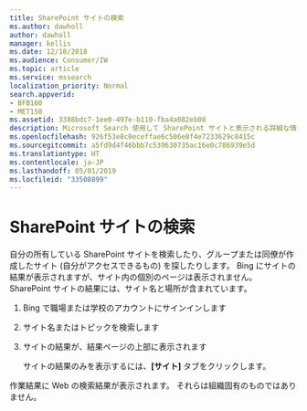 ```yaml
---
title: SharePoint サイトの検索
ms.author: dawholl
author: dawholl
manager: kellis
ms.date: 12/18/2018
ms.audience: Consumer/IW
ms.topic: article
ms.service: mssearch
localization_priority: Normal
search.appverid:
- BFB160
- MET150
ms.assetid: 3388bdc7-1ee0-497e-b110-fba4a082eb08
description: Microsoft Search 使用して SharePoint サイトと表示される詳細な情報を検索します
ms.openlocfilehash: 926f53e8c0eceffae6c506e8f4e7233629c8415c
ms.sourcegitcommit: a5fd9d4f46bbb7c539630735ac16e0c786939e5d
ms.translationtype: HT
ms.contentlocale: ja-JP
ms.lasthandoff: 05/01/2019
ms.locfileid: "33508899"
---
```

# <a name="find-sharepoint-sites"></a>SharePoint サイトの検索

自分の所有している SharePoint サイトを検索したり、グループまたは同僚が作成したサイト (自分がアクセスできるもの) を探したりします。 Bing にサイトの結果が表示されますが、サイト内の個別のページは表示されません。 SharePoint サイトの結果には、サイト名と場所が含まれています。
  
1. Bing で職場または学校のアカウントにサインインします
    
2. サイト名またはトピックを検索します
    
3. サイトの結果が、結果ページの上部に表示されます
    
    サイトの結果のみを表示するには、**[サイト]** タブをクリックします。 
    
作業結果に Web の検索結果が表示されます。 それらは組織固有のものではありません。

  

